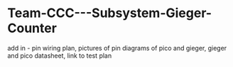 # Team-CCC---Subsystem-Gieger-Counter

add in - pin wiring plan, pictures of pin diagrams of pico and gieger, gieger and pico datasheet, link to test plan
